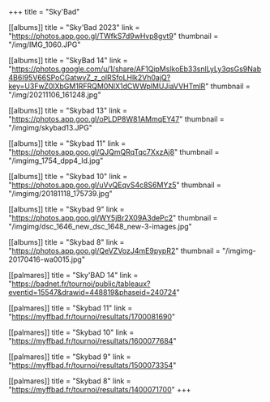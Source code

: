 +++
title = "Sky'Bad"

[[albums]]
title = "Sky'Bad 2023"
link = "https://photos.app.goo.gl/TWfkS7d9wHvp8gvt9"
thumbnail = "/img/IMG_1060.JPG"

[[albums]]
title = "SkyBad 14"
link = "https://photos.google.com/u/1/share/AF1QipMslkoEb33snlLyLy3qsGs9Nab4B6I95V66SPoCGatwvZ_z_olRSfoLHlk2Vh0ajQ?key=U3FwZ0lXbGM1RFRQM0NlX1dCWWplMUJiaVVHTmlR"
thumbnail = "/img/20211106_161248.jpg"

[[albums]]
title = "Skybad 13"
link = "https://photos.app.goo.gl/oPLDP8W81AMmqEY47"
thumbnail = "/imgimg/skybad13.JPG"

[[albums]]
title = "Skybad 11"
link = "https://photos.app.goo.gl/QJQmQRqTqc7XxzAj8"
thumbnail = "/imgimg_1754_dpp4_ld.jpg"

[[albums]]
title = "Skybad 10"
link = "https://photos.app.goo.gl/uVvQEqvS4c8S6MYz5"
thumbnail = "/imgimg/20181118_175739.jpg"

[[albums]]
title = "Skybad 9"
link = "https://photos.app.goo.gl/WY5jBr2X09A3dePc2"
thumbnail = "/imgimg/dsc_1646_new_dsc_1648_new-3-images.jpg"

[[albums]]
title = "Skybad 8"
link = "https://photos.app.goo.gl/QeVZVozJ4mE9pypR2"
thumbnail = "/imgimg-20170416-wa0015.jpg"

[[palmares]]
title = "Sky'BAD 14"
link = "https://badnet.fr/tournoi/public/tableaux?eventid=15547&drawid=448819&phaseid=240724"

[[palmares]]
title = "Skybad 11"
link = "https://myffbad.fr/tournoi/resultats/1700081690"

[[palmares]]
title = "Skybad 10"
link = "https://myffbad.fr/tournoi/resultats/1600077684"

[[palmares]]
title = "Skybad 9"
link = "https://myffbad.fr/tournoi/resultats/1500073354"

[[palmares]]
title = "Skybad 8"
link = "https://myffbad.fr/tournoi/resultats/1400071700"
+++

